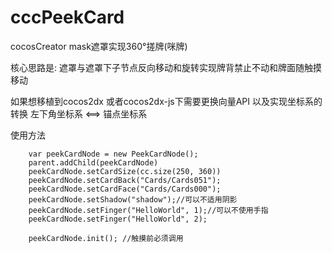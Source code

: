 # cccPeekCard
cocosCreator mask遮罩实现360°搓牌(咪牌)

核心思路是: 遮罩与遮罩下子节点反向移动和旋转实现牌背禁止不动和牌面随触摸移动

如果想移植到cocos2dx 或者cocos2dx-js下需要更换向量API 以及实现坐标系的转换 左下角坐标系 <==> 锚点坐标系

使用方法

        var peekCardNode = new PeekCardNode();
        parent.addChild(peekCardNode)
        peekCardNode.setCardSize(cc.size(250, 360))
        peekCardNode.setCardBack("Cards/Cards051");
        peekCardNode.setCardFace("Cards/Cards000");
        peekCardNode.setShadow("shadow");//可以不适用阴影
        peekCardNode.setFinger("HelloWorld", 1);//可以不使用手指
        peekCardNode.setFinger("HelloWorld", 2);

        peekCardNode.init(); //触摸前必须调用
